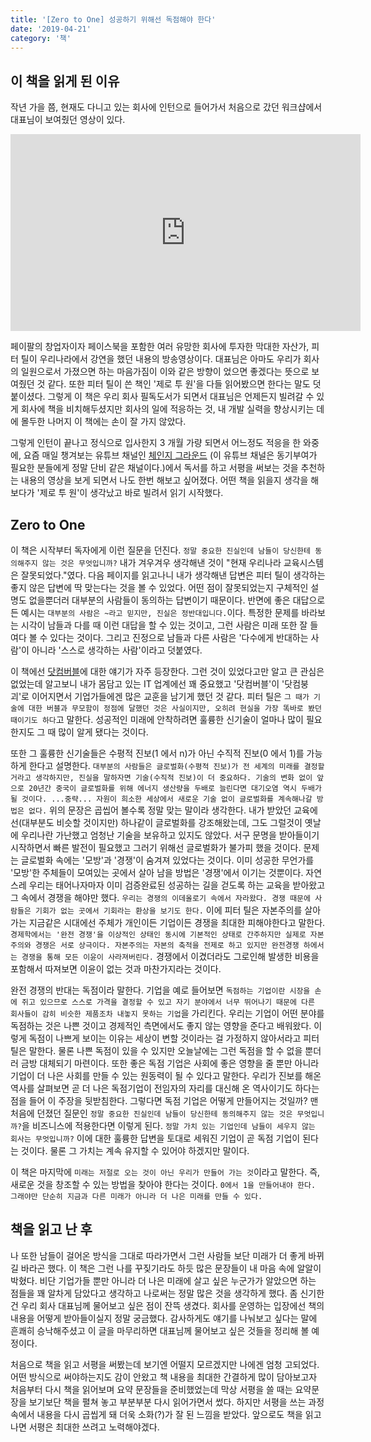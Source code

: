 ```yaml
---
title: '[Zero to One] 성공하기 위해선 독점해야 한다'
date: '2019-04-21'
category: '책'
---
```


## 이 책을 읽게 된 이유

작년 가을 쯤, 현재도 다니고 있는 회사에 인턴으로 들어가서 처음으로 갔던 워크샵에서 대표님이 보여줬던 영상이 있다.

<iframe width="560" height="315" src="https://www.youtube.com/embed/KEcSW9XFNeE" frameborder="0" allow="accelerometer; autoplay; encrypted-media; gyroscope; picture-in-picture" allowfullscreen></iframe>

페이팔의 창업자이자 페이스북을 포함한 여러 유망한 회사에 투자한 막대한 자산가, 피터 틸이 우리나라에서 강연을 했던 내용의 방송영상이다.
대표님은 아마도 우리가 회사의 일원으로서 가졌으면 하는 마음가짐이 이와 같은 방향이 었으면 좋겠다는 뜻으로 보여줬던 것 같다.
또한 피터 틸이 쓴 책인 '제로 투 원'을 다들 읽어봤으면 한다는 말도 덧붙이셨다.
그렇게 이 책은 우리 회사 필독도서가 되면서 대표님은 언제든지 빌려갈 수 있게 회사에 책을 비치해두셨지만
회사의 일에 적응하는 것, 내 개발 실력을 향상시키는 데에 몰두한 나머지 이 책에는 손이 잘 가지 않았다.

그렇게 인턴이 끝나고 정식으로 입사한지 3 개월 가량 되면서 어느정도 적응을 한 와중에,
요즘 매일 챙겨보는 유튜브 채널인 [체인지 그라운드](https://www.youtube.com/channel/UCtfGLmp6xMwvPoYpI-A5Kdg)
(이 유튜브 채널은 동기부여가 필요한 분들에게 정말 단비 같은 채널이다.)에서
독서를 하고 서평을 써보는 것을 추천하는 내용의 영상을 보게 되면서 나도 한번 해보고 싶어졌다.
어떤 책을 읽을지 생각을 해보다가 '제로 투 원'이 생각났고 바로 빌려서 읽기 시작했다.

## Zero to One

이 책은 시작부터 독자에게 이런 질문을 던진다. `정말 중요한 진실인데 남들이 당신한테 동의해주지 않는 것은 무엇입니까?`
내가 겨우겨우 생각해낸 것이 "현재 우리나라 교육시스템은 잘못되었다."였다. 다음 페이지를 읽고나니 내가 생각해낸 답변은
피터 틸이 생각하는 좋지 않은 답변에 딱 맞는다는 것을 볼 수 있었다. 어떤 점이 잘못되었는지 구체적인 설명도 없을뿐더러
대부분의 사람들이 동의하는 답변이기 때문이다. 반면에 좋은 대답으로 든 예시는 `대부분의 사람은 ~라고 믿지만, 진실은 정반대입니다.`이다.
특정한 문제를 바라보는 시각이 남들과 다를 때 이런 대답을 할 수 있는 것이고, 그런 사람은 미래 또한 잘 들여다 볼 수 있다는 것이다.
그리고 진정으로 남들과 다른 사람은 '다수에게 반대하는 사람'이 아니라 '스스로 생각하는 사람'이라고 덧붙였다.

이 책에선 [닷컴버블](https://ko.wikipedia.org/wiki/%EB%8B%B7%EC%BB%B4_%EB%B2%84%EB%B8%94)에 대한 얘기가 자주 등장한다.
그런 것이 있었다고만 알고 큰 관심은 없었는데 알고보니 내가 몸담고 있는 IT 업계에선 꽤 중요했고 '닷컴버블'이 '닷컴붕괴'로 이어지면서
기업가들에겐 많은 교훈을 남기게 했던 것 같다.
피터 틸은 `그 때가 기술에 대한 버블과 무모함이 정점에 달했던 것은 사실이지만, 오히려 현실을 가장 똑바로 봤던 때이기도 하다`고 말한다.
성공적인 미래에 안착하려면 훌륭한 신기술이 얼마나 많이 필요한지도 그 때 많이 알게 됐다는 것이다.

또한 그 훌륭한 신기술들은 수평적 진보(1 에서 n)가 아닌 수직적 진보(0 에서 1)를 가능하게 한다고 설명한다.
`대부분의 사람들은 글로벌화(수평적 진보)가 전 세계의 미래를 결정할 거라고 생각하지만, 진실을 말하자면 기술(수직적 진보)이 더 중요하다. 기술의 변화 없이 앞으로 20년간 중국이 글로벌화를 위해 에너지 생산량을 두배로 늘린다면 대기오염 역시 두배가 될 것이다. ...중략... 자원이 희소한 세상에서 새로운 기술 없이 글로벌화를 계속해나갈 방법은 없다.`
위의 문장은 곱씹어 볼수록 정말 맞는 말이라 생각한다. 내가 받았던 교육에선(대부분도 비슷할 것이지만) 하나같이 글로벌화를 강조해왔는데,
그도 그럴것이 옛날에 우리나란 가난했고 엄청난 기술을 보유하고 있지도 않았다. 서구 문명을 받아들이기 시작하면서 빠른 발전이 필요했고
그러기 위해선 글로벌화가 불가피 했을 것이다. 문제는 글로벌화 속에는 '모방'과 '경쟁'이 숨겨져 있었다는 것이다.
이미 성공한 무언가를 '모방'한 주체들이 모여있는 곳에서 살아 남을 방법은 '경쟁'에서 이기는 것뿐이다.
자연스레 우리는 태어나자마자 이미 검증완료된 성공하는 길을 걷도록 하는 교육을 받아왔고 그 속에서 경쟁을 해야만 했다.
`우리는 경쟁의 이데올로기 속에서 자라왔다. 경쟁 때문에 사람들은 기회가 없는 곳에서 기회라는 환상을 보기도 한다.`
이에 피터 틸은 자본주의를 살아가는 지금같은 시대에선 주체가 개인이든 기업이든 경쟁을 최대한 피해야한다고 말한다.
`경제학에서는 '완전 경쟁'을 이상적인 상태인 동시에 기본적인 상태로 간주하지만 실제로 자본주의와 경쟁은 서로 상극이다. 자본주의는 자본의 축적을 전제로 하고 있지만 완전경쟁 하에서는 경쟁을 통해 모든 이윤이 사라져버린다.`
경쟁에서 이겼더라도 그로인해 발생한 비용을 포함해서 따져보면 이윤이 없는 것과 마찬가지라는 것이다.

완전 경쟁의 반대는 독점이라 말한다. 기업을 예로 들어보면 `독점하는 기업이란 시장을 손에 쥐고 있으므로 스스로 가격을 결정할 수 있고 자기 분야에서 너무 뛰어나기 때문에 다른 회사들이 감히 비슷한 제품조차 내놓지 못하는 기업`을 가리킨다.
우리는 기업이 어떤 분야를 독점하는 것은 나쁜 것이고 경제적인 측면에서도 좋지 않는 영향을 준다고 배워왔다.
이렇게 독점이 나쁘게 보이는 이유는 세상이 변할 것이라는 걸 가정하지 않아서라고 피터 틸은 말한다.
물론 나쁜 독점이 있을 수 있지만 오늘날에는 그런 독점을 할 수 없을 뿐더러 금방 대체되기 마련이다.
또한 좋은 독점 기업은 사회에 좋은 영향을 줄 뿐만 아니라 기업이 더 나은 사회를 만들 수 있는 원동력이 될 수 있다고 말한다.
우리가 진보를 해온 역사를 살펴보면 곧 더 나은 독점기업이 전임자의 자리를 대신해 온 역사이기도 하다는 점을 들어 이 주장을 뒷받침한다.
그렇다면 독점 기업은 어떻게 만들어지는 것일까? 맨 처음에 던졌던 질문인 `정말 중요한 진실인데 남들이 당신한테 동의해주지 않는 것은 무엇입니까?`을 비즈니스에 적용한다면 이렇게 된다.
`정말 가치 있는 기업인데 남들이 세우지 않는 회사는 무엇입니까?` 이에 대한 훌륭한 답변을 토대로 세워진 기업이 곧 독점 기업이 된다는 것이다. 물론 그 가치는 계속 유지할 수 있어야 하겠지만 말이다.

이 책은 마지막에 `미래는 저절로 오는 것이 아닌 우리가 만들어 가는 것`이라고 말한다. 즉, 새로운 것을 창조할 수 있는 방법을 찾아야 한다는 것이다.
`0에서 1을 만들어내야 한다. 그래야만 단순히 지금과 다른 미래가 아니라 더 나은 미래를 만들 수 있다.`

## 책을 읽고 난 후

나 또한 남들이 걸어온 방식을 그대로 따라가면서 그런 사람들 보단 미래가 더 좋게 바뀌길 바라곤 했다.
이 책은 그런 나를 꾸짖기라도 하듯 많은 문장들이 내 마음 속에 알알이 박혔다.
비단 기업가들 뿐만 아니라 더 나은 미래에 살고 싶은 누군가가 알았으면 하는 점들을 꽤 알차게 담았다고 생각하고 나로써는 정말 많은 것을 생각하게 했다.
좀 신기한건 우리 회사 대표님께 물어보고 싶은 점이 잔뜩 생겼다. 회사를 운영하는 입장에선 책의 내용을 어떻게 받아들이실지 정말 궁금했다.
감사하게도 얘기를 나눠보고 싶다는 말에 흔쾌히 승낙해주셨고 이 글을 마무리하면 대표님께 물어보고 싶은 것들을 정리해 볼 예정이다.

처음으로 책을 읽고 서평을 써봤는데 보기엔 어떨지 모르겠지만 나에겐 엄청 고되었다. 어떤 방식으로 써야하는지도 감이 안왔고 책 내용을 최대한 간결하게 많이 담아보고자 처음부터 다시 책을 읽어보며 요약 문장들을 준비했었는데 막상 서평을 쓸 때는 요약문장을 보기보단 책을 펼쳐 놓고 부분부분 다시 읽어가면서 썼다. 하지만 서평을 쓰는 과정속에서 내용을 다시 곱씹게 돼 더욱 소화(?)가 잘 된 느낌을 받았다. 앞으로도 책을 읽고나면 서평은 최대한 쓰려고 노력해야겠다.

